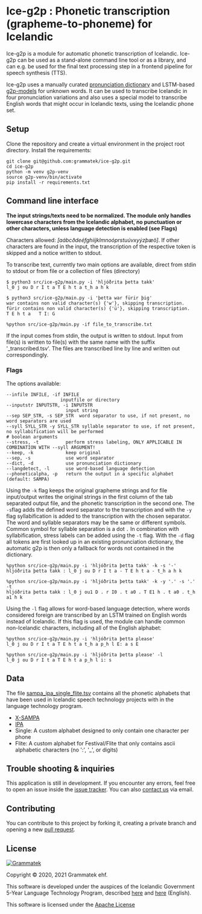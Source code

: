 # Ice-g2p : Phonetic transcription (grapheme-to-phoneme) for Icelandic

Ice-g2p is a module for automatic phonetic transcription of Icelandic. Ice-g2p can be used as a stand-alone
command line tool or as a library, and can e.g. be used for the final text processing step in a frontend
pipeline for speech synthesis (TTS).

Ice-g2p uses a manually curated [pronunciation dictionary](https://github.com/grammatek/iceprondict)
and LSTM-based [g2p-models](https://github.com/grammatek/g2p-lstm) for unknown words. It can be used
to transcribe Icelandic in four pronunciation variations and also uses a special model to transcribe
English words that might occur in Icelandic texts, using the Icelandic phone set.

## Setup

Clone the repository and create a virtual environment in the project root directory. Install the requirements:

    git clone git@github.com:grammatek/ice-g2p.git
	cd ice-g2p
	python -m venv g2p-venv
	source g2p-venv/bin/activate
	pip install -r requirements.txt



## Command line interface

**The input strings/texts need to be normalized. The module only handles lowercase characters from the Icelandic alphabet, no punctuation or other characters, unless language detection is enabled (see Flags)**

Characters allowed: _[aábcðdeéfghiíjklmnoóprstuúvxyýzþæö]_. If other characters are found in the input, the transcription of the respective token is skipped and a notice written to stdout.

To transcribe text, currently two main options are available, direct from stdin to stdout or from file or a collection of files (directory) 

    $ python3 src/ice-g2p/main.py -i 'hljóðrita þetta takk'
	l_0 j ou D r I t a T E h t a t_h a h k

    $ python3 src/ice-g2p/main.py -i 'þetta war fürir þig'
    war contains non valid character(s) {'w'}, skipping transcription.
    fürir contains non valid character(s) {'ü'}, skipping transcription.
    T E h t a   T I: G

	%python src/ice-g2p/main.py -if file_to_transcribe.txt

If the input comes from stdin, the output is written to stdout. Input from file(s) is written to file(s) with the same name with the suffix '_transcribed.tsv'. The files are transcribed line by line and written out correspondingly. 

### Flags

The options available:

    --infile INFILE, -if INFILE
                        inputfile or directory
  	--inputstr INPUTSTR, -i INPUTSTR
                          input string
    --sep SEP_STR, -s SEP_STR  word separator to use, if not present, no word separators are used
    --syll SYLL_STR -y SYLL_STR syllable separator to use, if not present, no syllabification will be performed
    # boolean arguments
    --stress, -t          perform stress labeling, ONLY APPLICABLE IN COMBINATION WITH --syll ARGUMENT!
  	--keep, -k            keep original
  	--sep, -s             use word separator
	--dict, -d            use pronunciation dictionary
	--langdetect, -l      use word-based language detection
    --phoneticalpha, -p   return the output in a specific alphabet (default: SAMPA)

Using the `-k` flag keeps the original grapheme strings and for file input/output writes the original strings in the first column of the tab separated output file, and the phonetic transcription in the second one.
The `-s`flag adds the defined word separator to the transcription and with the `-y` flag syllabification is added to 
the transcription with the chosen separator. The word and syllable separators may be the same or different symbols.
Common symbol for syllable separation is a dot `.` In combination with syllabification, stress labels can be added
using the `-t` flag.
With the `-d` flag all tokens are first looked up in an existing pronunciation dictionary, the automatic g2p is then 
only a fallback for words not contained in the dictionary. 

    %python src/ice-g2p/main.py -i 'hljóðrita þetta takk' -k -s '-'
	hljóðrita þetta takk : l_0 j ou D r I t a - T E h t a - t_h a h k

	%python src/ice-g2p/main.py -i 'hljóðrita þetta takk' -k -y '.' -s '.' -t
	hljóðrita þetta takk : l_0 j ou1 D . r I0 . t a0 . T E1 h . t a0 . t_h a1 h k

Using the `-l` flag allows for word-based language detection, where words considered foreign are transcribed by an LSTM trained on English words instead of Icelandic. If this flag is used, the module can handle common non-Icelandic characters, including all of the English alphabet:

    %python src/ice-g2p/main.py -i 'hljóðrita þetta please'
	l_0 j ou D r I t a T E h t a t_h a p_h l E: a s E
	
	%python src/ice-g2p/main.py -i 'hljóðrita þetta please' -l
	l_0 j ou D r I t a T E h t a p_h l i: s


## Data

The file [sampa_ipa_single_flite.tsv](https://github.com/grammatek/ice-g2p/tree/master/src/ice_g2p/data/sampa_ipa_single_flite.tsv) contains all the phonetic alphabets that have been used in Icelandic speech technology projects 
with in the language technology program. 

* [X-SAMPA](https://en.wikipedia.org/wiki/X-SAMPA)
* [IPA](https://www.internationalphoneticassociation.org/content/ipa-chart)
* Single: A custom alphabet designed to only contain one character per phone
* Flite: A custom alphabet for Festival/Flite that only contains ascii alphabetic characters (no ':', '_', or digits)


## Trouble shooting & inquiries

This application is still in development. If you encounter any errors, feel free to open an issue inside the
[issue tracker](https://github.com/grammatek/ice-g2p/issues). You can also [contact us](mailto:info@grammatek.com) via email.

## Contributing

You can contribute to this project by forking it, creating a private branch and opening a new [pull request](https://github.com/grammatek/ice-g2p/pulls).  

## License

[![Grammatek](grammatek-logo-small.png)](https://www.grammatek.com)

Copyright © 2020, 2021 Grammatek ehf.

This software is developed under the auspices of the Icelandic Government 5-Year Language Technology Program, described
[here](https://www.stjornarradid.is/lisalib/getfile.aspx?itemid=56f6368e-54f0-11e7-941a-005056bc530c) and
[here](https://clarin.is/media/uploads/mlt-en.pdf) (English).

This software is licensed under the [Apache License](LICENSE)
